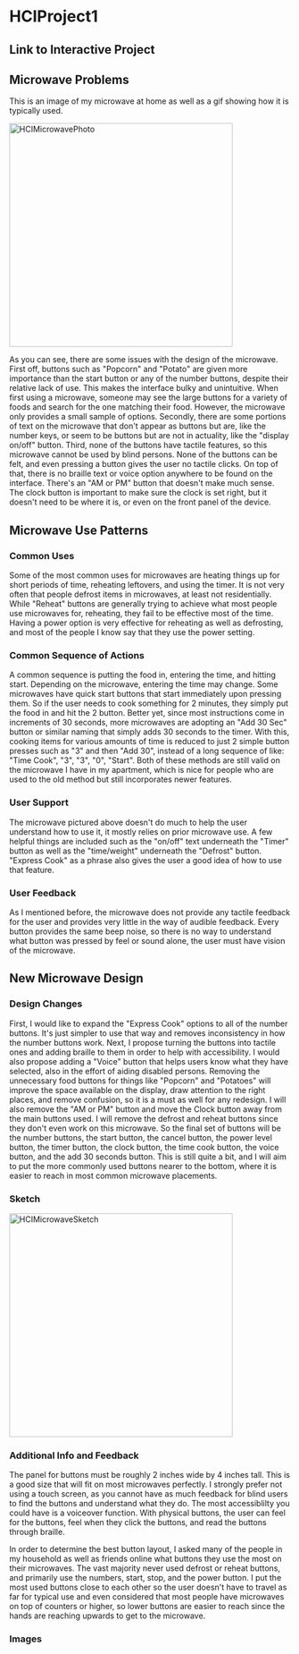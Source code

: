 # HCIProject1

## Link to Interactive Project



## Microwave Problems

This is an image of my microwave at home as well as a gif showing how it is typically used.

<img src="https://user-images.githubusercontent.com/26950614/109439973-19ff2780-79f6-11eb-9de4-36dd619990a8.jpg" alt="HCIMicrowavePhoto" width="400"/>

As you can see, there are some issues with the design of the microwave. First off, buttons such as "Popcorn" and "Potato" are given more importance than the start button or any of the number buttons, despite their relative lack of use. This makes the interface bulky and unintuitive. When first using a microwave, someone may see the large buttons for a variety of foods and search for the one matching their food. However, the microwave only provides a small sample of options. Secondly, there are some portions of text on the microwave that don't appear as buttons but are, like the number keys, or seem to be buttons but are not in actuality, like the "display on/off" button. Third, none of the buttons have tactile features, so this microwave cannot be used by blind persons. None of the buttons can be felt, and even pressing a button gives the user no tactile clicks. On top of that, there is no braille text or voice option anywhere to be found on the interface. There's an "AM or PM" button that doesn't make much sense. The clock button is important to make sure the clock is set right, but it doesn't need to be where it is, or even on the front panel of the device.

## Microwave Use Patterns

### Common Uses

Some of the most common uses for microwaves are heating things up for short periods of time, reheating leftovers, and using the timer. It is not very often that people defrost items in microwaves, at least not residentially. While "Reheat" buttons are generally trying to achieve what most people use microwaves for, reheating, they fail to be effective most of the time. Having a power option is very effective for reheating as well as defrosting, and most of the people I know say that they use the power setting.

### Common Sequence of Actions

A common sequence is putting the food in, entering the time, and hitting start. Depending on the microwave, entering the time may change. Some microwaves have quick start buttons that start immediately upon pressing them. So if the user needs to cook something for 2 minutes, they simply put the food in and hit the 2 button. Better yet, since most instructions come in increments of 30 seconds, more microwaves are adopting an "Add 30 Sec" button or similar naming that simply adds 30 seconds to the timer. With this, cooking items for various amounts of time is reduced to just 2 simple button presses such as "3" and then "Add 30", instead of a long sequence of  like: "Time Cook", "3", "3", "0", "Start". Both of these methods are still valid on the microwave I have in my apartment, which is nice for people who are used to the old method but still incorporates newer features.

### User Support

The microwave pictured above doesn't do much to help the user understand how to use it, it mostly relies on prior microwave use. A few helpful things are included such as the "on/off" text underneath the "Timer" button as well as the "time/weight" underneath the "Defrost" button. "Express Cook" as a phrase also gives the user a good idea of how to use that feature.

### User Feedback

As I mentioned before, the microwave does not provide any tactile feedback for the user and provides very little in the way of audible feedback. Every button provides the same beep noise, so there is no way to understand what button was pressed by feel or sound alone, the user must have vision of the microwave.

## New Microwave Design

### Design Changes

First, I would like to expand the "Express Cook" options to all of the number buttons. It's just simpler to use that way and removes inconsistency in how the number buttons work. Next, I propose turning the buttons into tactile ones and adding braille to them in order to help with accessibility. I would also propose adding a "Voice" button that helps users know what they have selected, also in the effort of aiding disabled persons. Removing the unnecessary food buttons for things like "Popcorn" and "Potatoes" will improve the space available on the display, draw attention to the right places, and remove confusion, so it is a must as well for any redesign. I will also remove the "AM or PM" button and move the Clock button away from the main buttons used. I will remove the defrost and reheat buttons since they don't even work on this microwave. So the final set of buttons will be the number buttons, the start button, the cancel button, the power level button, the timer button, the clock button, the time cook button, the voice button, and the add 30 seconds button. This is still quite a bit, and I will aim to put the more commonly used buttons nearer to the bottom, where it is easier to reach in most common microwave placements.

### Sketch

<img src="https://user-images.githubusercontent.com/26950614/109443345-ed500d80-79ff-11eb-9622-1e7d00f0b7a7.jpg" alt="HCIMicrowaveSketch" width="400"/>

### Additional Info and Feedback

The panel for buttons must be roughly 2 inches wide by 4 inches tall. This is a good size that will fit on most microwaves perfectly. I strongly prefer not using a touch screen, as you cannot have as much feedback for blind users to find the buttons and understand what they do. The most accessiblilty you could have is a voiceover function. With physical buttons, the user can feel for the buttons, feel when they click the buttons, and read the buttons through braille.

In order to determine the best button layout, I asked many of the people in my household as well as friends online what buttons they use the most on their microwaves. The vast majority never used defrost or reheat buttons, and primarily use the numbers, start, stop, and the power button. I put the most used buttons close to each other so the user doesn't have to travel as far for typical use and even considered that most people have microwaves on top of counters or higher, so lower buttons are easier to reach since the hands are reaching upwards to get to the microwave.

### Images

